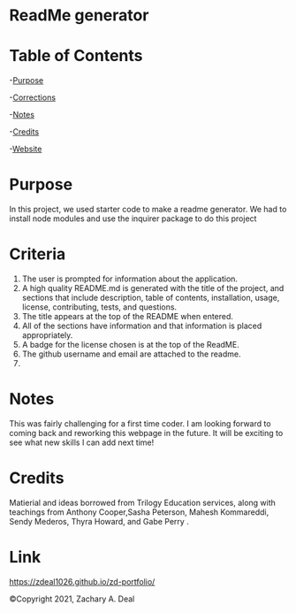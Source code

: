# ReadMe generator


# Table of Contents
-[Purpose](#Purpose)

-[Corrections](#Criteria)

-[Notes](#Notes)

-[Credits](#Credits)

-[Website](#Link)



# Purpose

In this project, we used starter code to make a readme generator. We had to install node modules and use the inquirer package to do this project

# Criteria
1. The user is prompted for information about the application.
2. A high quality README.md is generated with the title of the project, and sections that include description, table of contents, installation, usage, license, contributing, tests, and questions.
3. The title appears at the top of the README when entered.
4. All of the sections have information and that information is placed appropriately.
5. A badge for the license chosen is at the top of the ReadME.
6. The github username and email are attached to the readme.
7. 


# Notes
This was fairly challenging for a first time coder. I am looking forward to coming back and reworking this webpage in the future. It will be exciting to see what new skills I can add next time!

# Credits
Matierial and ideas borrowed from Trilogy Education services, along with teachings from Anthony Cooper,Sasha Peterson, Mahesh Kommareddi, Sendy Mederos, Thyra Howard, and Gabe Perry .


# Link

https://zdeal1026.github.io/zd-portfolio/

©Copyright 2021, Zachary A. Deal
